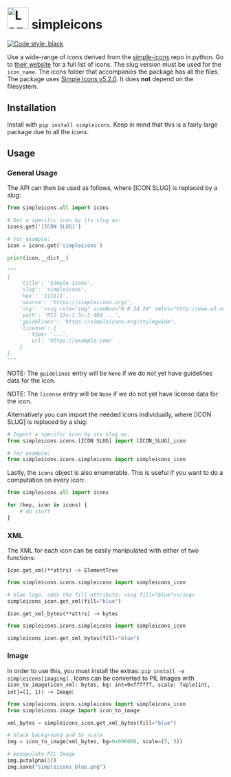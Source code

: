 <h1>
  <img src="logo.svg" alt="Logo" width="50" height="50">
  simpleicons
</h1>

[![Code style: black](https://img.shields.io/badge/code%20style-black-000000.svg)](https://github.com/psf/black)

Use a wide-range of icons derived from the [simple-icons](https://github.com/simple-icons/simple-icons) repo in python. Go to [their website](https://simpleicons.org/) for a full list of icons. The slug version must be used for the `icon_name`. The icons folder that accompanies the package has all the files. The package uses [Simple Icons v5.2.0](https://github.com/simple-icons/simple-icons/releases/tag/5.2.0). It does **not** depend on the filesystem.

## Installation

Install with `pip install simpleicons`. Keep in mind that this is a fairly large package due to all the icons.

## Usage

### General Usage

The API can then be used as follows, where [ICON SLUG] is replaced by a slug:

```py
from simpleicons.all import icons

# Get a specific icon by its slug as:
icons.get('[ICON SLUG]')

# For example:
icon = icons.get('simpleicons')

print(icon.__dict__)

"""
{
    'title': 'Simple Icons',
    'slug': 'simpleicons',
    'hex': '111111',
    'source': 'https://simpleicons.org/',
    'svg': '<svg role="img" viewBox="0 0 24 24" xmlns="http://www.w3.org/2000/svg">...</svg>',
    'path': 'M12 12v-1.5c-2.484 ...',
    'guidelines': 'https://simpleicons.org/styleguide',
    'license': {
        type: '...',
        url: 'https://example.com/'
    }
}
"""
```

NOTE: The `guidelines` entry will be `None` if we do not yet have guidelines data for the icon.

NOTE: The `license` entry will be `None` if we do not yet have license data for the icon.

Alternatively you can import the needed icons individually, where [ICON SLUG] is replaced by a slug:

```py
# Import a specific icon by its slug as:
from simpleicons.icons.[ICON SLUG] import [ICON_SLUG]_icon

# For example:
from simpleicons.icons.simpleicons import simpleicons_icon
```

Lastly, the `icons` object is also enumerable. This is useful if you want to do a computation on every icon:

```py
from simpleicons.all import icons

for (key, icon in icons) {
    # do stuff
}
```

### XML

The XML for each icon can be easily manipulated with either of two functions:

`Icon.get_xml(**attrs) -> ElementTree`

```py
from simpleicons.icons.simpleicons import simpleicons_icon

# blue logo, adds the fill attribute: <svg fill="blue"></svg>
simpleicons_icon.get_xml(fill="blue")
```

`Icon.get_xml_bytes(**attrs) -> bytes`

```py
from simpleicons.icons.simpleicons import simpleicons_icon

simpleicons_icon.get_xml_bytes(fill="blue")
```

### Image

In order to use this, you must install the extras: `pip install -e simpleicons[imaging]` . Icons can be converted to PIL Images with `icon_to_image(icon_xml: bytes, bg: int=0xffffff, scale: Tuple[int, int]=(1, 1)) -> Image`:

```py
from simpleicons.icons.simpleicons import simpleicons_icon
from simpleicons.image import icon_to_image

xml_bytes = simpleicons_icon.get_xml_bytes(fill="blue")

# black background and 5x scale
img = icon_to_image(xml_bytes, bg=0x000000, scale=(5, 5))

# manipulate PIL Image
img.putalpha(32)
img.save("simpleicons_blue.png")
```
